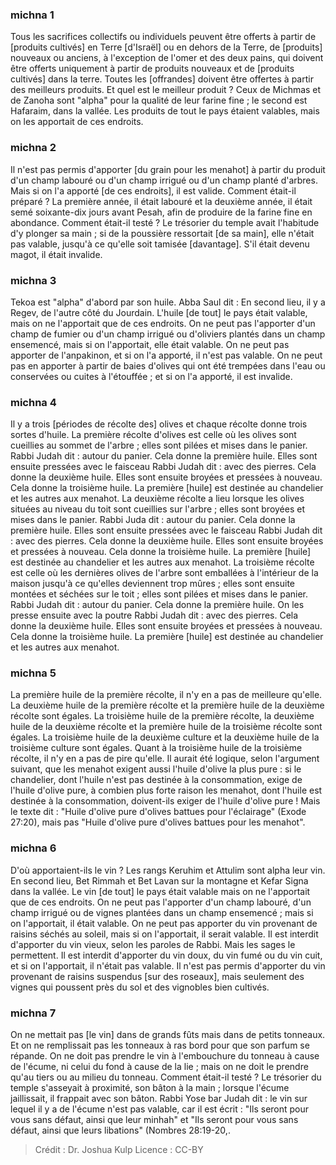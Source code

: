 
### michna 1
Tous les sacrifices collectifs ou individuels peuvent être offerts à partir de [produits cultivés] en Terre [d'Israël] ou en dehors de la Terre, de [produits] nouveaux ou anciens, à l'exception de l'omer et des deux pains, qui doivent être offerts uniquement à partir de produits nouveaux et de [produits cultivés] dans la terre. Toutes les [offrandes] doivent être offertes à partir des meilleurs produits. Et quel est le meilleur produit ? Ceux de Michmas et de Zanoha sont "alpha" pour la qualité de leur farine fine ; le second est Hafaraim, dans la vallée. Les produits de tout le pays étaient valables, mais on les apportait de ces endroits.

### michna 2
Il n'est pas permis d'apporter [du grain pour les menahot] à partir du produit d'un champ labouré ou d'un champ irrigué ou d'un champ planté d'arbres. Mais si on l'a apporté [de ces endroits], il est valide. Comment était-il préparé ? La première année, il était labouré et la deuxième année, il était semé soixante-dix jours avant Pesah, afin de produire de la farine fine en abondance. Comment était-il testé ? Le trésorier du temple avait l'habitude d'y plonger sa main ; si de la poussière ressortait [de sa main], elle n'était pas valable, jusqu'à ce qu'elle soit tamisée [davantage]. S'il était devenu magot, il était invalide.

### michna 3
Tekoa est "alpha" d'abord par son huile. Abba Saul dit : En second lieu, il y a Regev, de l'autre côté du Jourdain. L'huile [de tout] le pays était valable, mais on ne l'apportait que de ces endroits. On ne peut pas l'apporter d'un champ de fumier ou d'un champ irrigué ou d'oliviers plantés dans un champ ensemencé, mais si on l'apportait, elle était valable. On ne peut pas apporter de l'anpakinon, et si on l'a apporté, il n'est pas valable. On ne peut pas en apporter à partir de baies d'olives qui ont été trempées dans l'eau ou conservées ou cuites à l'étouffée ; et si on l'a apporté, il est invalide.

### michna 4
Il y a trois [périodes de récolte des] olives et chaque récolte donne trois sortes d'huile. La première récolte d'olives est celle où les olives sont cueillies au sommet de l'arbre ; elles sont pilées et mises dans le panier. Rabbi Judah dit : autour du panier. Cela donne la première huile. Elles sont ensuite pressées avec le faisceau Rabbi Judah dit : avec des pierres. Cela donne la deuxième huile. Elles sont ensuite broyées et pressées à nouveau. Cela donne la troisième huile. La première [huile] est destinée au chandelier et les autres aux menahot. La deuxième récolte a lieu lorsque les olives situées au niveau du toit sont cueillies sur l'arbre ; elles sont broyées et mises dans le panier. Rabbi Juda dit : autour du panier. Cela donne la première huile. Elles sont ensuite pressées avec le faisceau Rabbi Judah dit : avec des pierres. Cela donne la deuxième huile. Elles sont ensuite broyées et pressées à nouveau. Cela donne la troisième huile. La première [huile] est destinée au chandelier et les autres aux menahot. La troisième récolte est celle où les dernières olives de l'arbre sont emballées à l'intérieur de la maison jusqu'à ce qu'elles deviennent trop mûres ; elles sont ensuite montées et séchées sur le toit ; elles sont pilées et mises dans le panier. Rabbi Judah dit : autour du panier. Cela donne la première huile. On les presse ensuite avec la poutre Rabbi Judah dit : avec des pierres. Cela donne la deuxième huile. Elles sont ensuite broyées et pressées à nouveau. Cela donne la troisième huile. La première [huile] est destinée au chandelier et les autres aux menahot.

### michna 5
La première huile de la première récolte, il n'y en a pas de meilleure qu'elle. La deuxième huile de la première récolte et la première huile de la deuxième récolte sont égales. La troisième huile de la première récolte, la deuxième huile de la deuxième récolte et la première huile de la troisième récolte sont égales. La troisième huile de la deuxième culture et la deuxième huile de la troisième culture sont égales. Quant à la troisième huile de la troisième récolte, il n'y en a pas de pire qu'elle. Il aurait été logique, selon l'argument suivant, que les menahot exigent aussi l'huile d'olive la plus pure : si le chandelier, dont l'huile n'est pas destinée à la consommation, exige de l'huile d'olive pure, à combien plus forte raison les menahot, dont l'huile est destinée à la consommation, doivent-ils exiger de l'huile d'olive pure !  Mais le texte dit : "Huile d'olive pure d'olives battues pour l'éclairage" (Exode 27:20), mais pas "Huile d'olive pure d'olives battues pour les menahot".

### michna 6
D'où apportaient-ils le vin ? Les rangs Keruhim et Attulim sont alpha leur vin. En second lieu, Bet Rimmah et Bet Lavan sur la montagne et Kefar Signa dans la vallée. Le vin [de tout] le pays était valable mais on ne l'apportait que de ces endroits. On ne peut pas l'apporter d'un champ labouré, d'un champ irrigué ou de vignes plantées dans un champ ensemencé ; mais si on l'apportait, il était valable. On ne peut pas apporter du vin provenant de raisins séchés au soleil, mais si on l'apportait, il serait valable. Il est interdit d'apporter du vin vieux, selon les paroles de Rabbi. Mais les sages le permettent. Il est interdit d'apporter du vin doux, du vin fumé ou du vin cuit, et si on l'apportait, il n'était pas valable. Il n'est pas permis d'apporter du vin provenant de raisins suspendus [sur des roseaux], mais seulement des vignes qui poussent près du sol et des vignobles bien cultivés.

### michna 7
On ne mettait pas [le vin] dans de grands fûts mais dans de petits tonneaux. Et on ne remplissait pas les tonneaux à ras bord pour que son parfum se répande. On ne doit pas prendre le vin à l'embouchure du tonneau à cause de l'écume, ni celui du fond à cause de la lie ; mais on ne doit le prendre qu'au tiers ou au milieu du tonneau. Comment était-il testé ?  Le trésorier du temple s'asseyait à proximité, son bâton à la main ; lorsque l'écume jaillissait, il frappait avec son bâton. Rabbi Yose bar Judah dit : le vin sur lequel il y a de l'écume n'est pas valable, car il est écrit : "Ils seront pour vous sans défaut, ainsi que leur minhah" et "Ils seront pour vous sans défaut, ainsi que leurs libations" (Nombres 28:19-20,.

>Crédit : Dr. Joshua Kulp
>Licence : CC-BY